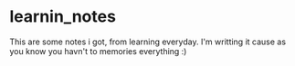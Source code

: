 # learnin_notes
This are some notes i got, from learning everyday. 
I'm writting it cause as you know you havn't to memories everything :)
